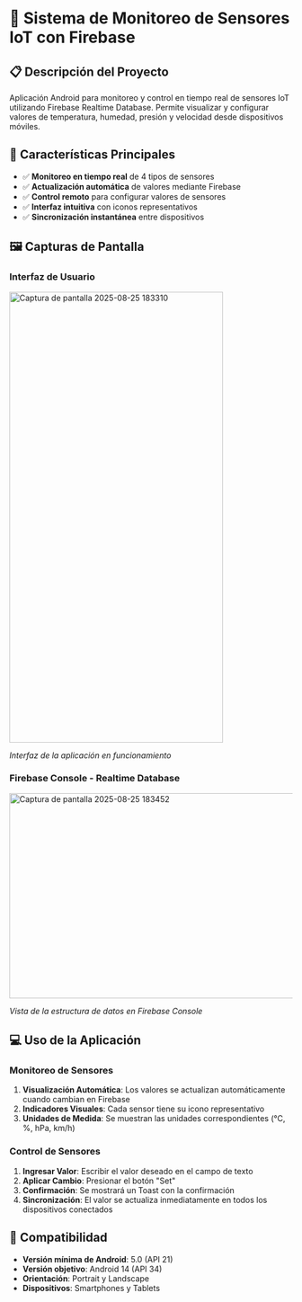 # 📱 Sistema de Monitoreo de Sensores IoT con Firebase

## 📋 Descripción del Proyecto

Aplicación Android para monitoreo y control en tiempo real de sensores IoT utilizando Firebase Realtime Database. Permite visualizar y configurar valores de temperatura, humedad, presión y velocidad desde dispositivos móviles.

## 🎯 Características Principales

- ✅ **Monitoreo en tiempo real** de 4 tipos de sensores
- ✅ **Actualización automática** de valores mediante Firebase
- ✅ **Control remoto** para configurar valores de sensores
- ✅ **Interfaz intuitiva** con iconos representativos
- ✅ **Sincronización instantánea** entre dispositivos


## 🖼️ Capturas de Pantalla

### Interfaz de Usuario

<img width="380" height="802" alt="Captura de pantalla 2025-08-25 183310" src="https://github.com/user-attachments/assets/fad5603b-697e-4e0f-a885-ad5af8a3f3bf" />

*Interfaz de la aplicación en funcionamiento*

### Firebase Console - Realtime Database

<img width="935" height="365" alt="Captura de pantalla 2025-08-25 183452" src="https://github.com/user-attachments/assets/a775b078-f96d-401b-b1c7-3f1de62a08ed" />

*Vista de la estructura de datos en Firebase Console*


## 💻 Uso de la Aplicación

### Monitoreo de Sensores

1. **Visualización Automática**: Los valores se actualizan automáticamente cuando cambian en Firebase
2. **Indicadores Visuales**: Cada sensor tiene su icono representativo
3. **Unidades de Medida**: Se muestran las unidades correspondientes (°C, %, hPa, km/h)

### Control de Sensores

1. **Ingresar Valor**: Escribir el valor deseado en el campo de texto
2. **Aplicar Cambio**: Presionar el botón "Set"
3. **Confirmación**: Se mostrará un Toast con la confirmación
4. **Sincronización**: El valor se actualiza inmediatamente en todos los dispositivos conectados


## 📱 Compatibilidad

- **Versión mínima de Android**: 5.0 (API 21)
- **Versión objetivo**: Android 14 (API 34)
- **Orientación**: Portrait y Landscape
- **Dispositivos**: Smartphones y Tablets
